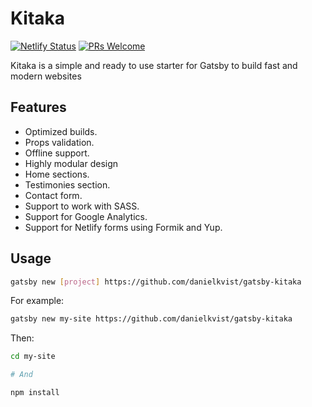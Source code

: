 # Kitaka

[![Netlify Status](https://api.netlify.com/api/v1/badges/263bcf0d-799b-4036-9a6e-768e0d240f0e/deploy-status)](https://app.netlify.com/sites/kitaka/deploys)
[![PRs Welcome](https://img.shields.io/badge/PRs-welcome-brightgreen.svg)](http://makeapullrequest.com)

Kitaka is a simple and ready to use starter for Gatsby to build fast and modern websites

## Features

- Optimized builds.
- Props validation.
- Offline support.
- Highly modular design
- Home sections.
- Testimonies section.
- Contact form.
- Support to work with SASS.
- Support for Google Analytics.
- Support for Netlify forms using Formik and Yup.

## Usage

```bash
gatsby new [project] https://github.com/danielkvist/gatsby-kitaka
```

For example:

```bash
gatsby new my-site https://github.com/danielkvist/gatsby-kitaka
```

Then:

```bash
cd my-site

# And

npm install
```
